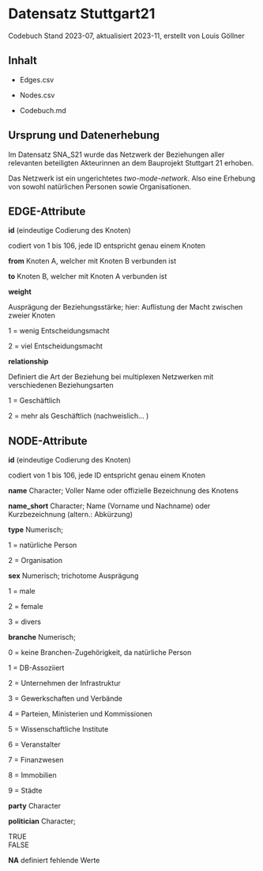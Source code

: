 # Datensatz Stuttgart21

Codebuch Stand 2023-07, aktualisiert 2023-11, erstellt von Louis Göllner

## Inhalt

-   Edges.csv

-   Nodes.csv

-   Codebuch.md

<div>

## Ursprung und Datenerhebung

Im Datensatz SNA_S21 wurde das Netzwerk der Beziehungen aller relevanten beteiligten Akteurinnen an dem Bauprojekt Stuttgart 21 erhoben.

Das Netzwerk ist ein ungerichtetes *two-mode-network*. Also eine Erhebung von sowohl natürlichen Personen sowie Organisationen.

</div>

<div>

## EDGE-Attribute

**id** (eindeutige Codierung des Knoten)

codiert von 1 bis 106, jede ID entspricht genau einem Knoten

**from** Knoten A, welcher mit Knoten B verbunden ist

**to** Knoten B, welcher mit Knoten A verbunden ist

**weight**

Ausprägung der Beziehungsstärke; hier: Auflistung der Macht zwischen zweier Knoten

1 = wenig Entscheidungsmacht

2 = viel Entscheidungsmacht

**relationship**

Definiert die Art der Beziehung bei multiplexen Netzwerken mit verschiedenen Beziehungsarten

1 = Geschäftlich

2 = mehr als Geschäftlich (nachweislich... )

</div>

<div>

## NODE-Attribute

**id** (eindeutige Codierung des Knoten)

codiert von 1 bis 106, jede ID entspricht genau einem Knoten

**name** Character; Voller Name oder offizielle Bezeichnung des Knotens

**name_short** Character; Name (Vorname und Nachname) oder Kurzbezeichnung (altern.: Abkürzung)

**type** Numerisch;

1 = natürliche Person

2 = Organisation

**sex** Numerisch; trichotome Ausprägung

1 = male

2 = female

3 = divers

**branche** Numerisch;

0 = keine Branchen-Zugehörigkeit, da natürliche Person

1 = DB-Assoziiert

2 = Unternehmen der Infrastruktur

3 = Gewerkschaften und Verbände

4 = Parteien, Ministerien und Kommissionen

5 = Wissenschaftliche Institute

6 = Veranstalter

7 = Finanzwesen

8 = Immobilien

9 = Städte

**party** Character

**politician** Character;

TRUE\
FALSE

**NA** definiert fehlende Werte

</div>

